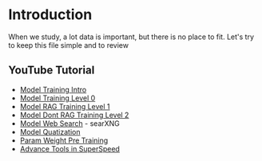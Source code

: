 # Introduction

When we study, a lot data is important, but there is no place to fit. Let's try to keep this file simple and to review

## YouTube Tutorial

- [Model Training Intro](https://youtu.be/pxhkDaKzBaY?si=ZCnni1WSd5wldief)
- [Model Training Level 0](https://www.youtube.com/watch?v=fFgyOucIFuk)
- [Model RAG Training Level 1](https://youtu.be/u5Vcrwpzoz8?si=Flrq83152-Vy9FWJ)
- [Model Dont RAG Training Level 2](https://youtu.be/KHDMoQ2Sp2s?si=7_r9ye8YIQQtrhoO)
- [Model Web Search](https://www.youtube.com/watch?v=GMlSFIp1na0) - searXNG
- [Model Quatization](https://www.youtube.com/watch?v=8r9Kit3lKXE)
- [Param Weight Pre Training](https://www.youtube.com/watch?v=QfFRNF5AhME)
- [Advance Tools in SuperSpeed](https://www.youtube.com/watch?v=XwL_cRuXM2E)

